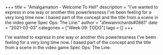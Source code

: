+++
title = "Amalgamation - Welcome To Hell"
description = "I've wanted to express in one way or another this powerlessness I've been feeling for a very long time now. I based part of the concept and the title from a scene in the video game Spec Ops: The Line."
author = "a1ewanrichards#0881"
date = "2021-03-03"
categories = ["Week 09: TODO"]
tags = []
+++

I've wanted to express in one way or another this powerlessness I've been feeling for a very long time now. I based part of the concept and the title from a scene in the video game Spec Ops: The Line.
